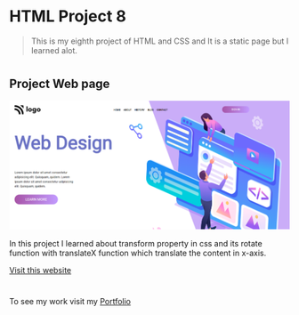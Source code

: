 # HTML Project 8

> This is my eighth project of HTML and CSS and It is a static page but I learned alot.

 #

## Project Web page

![Project 8 Image](seven.png)

In this project I learned about transform property in css and its rotate function with translateX function which translate the content in x-axis.

[Visit this website](https://abhi-project-1.netlify.app/)


#

To see my work visit my [Portfolio]("my-portfolio-website")

